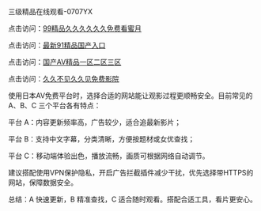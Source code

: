 
三级精品在线观看-0707YX

点击访问：<a href="https://rtj-3zo.pages.dev/">99精品久久久久久久免费看蜜月</a>

点击访问：<a href="https://cfad.pages.dev/">最新91精品国产入口</a>

点击访问：<a href="https://tfda.pages.dev/">国产AⅤ精品一区二区三区</a>

点击访问：<a href="https://gda-c7m.pages.dev/">久久不见久久见免费影院</a>

使用日本AV免费平台时，选择合适的网站能让观影过程更顺畅安全。目前常见的 A、B、C 三个平台各有特点：

平台 A：内容更新频率高，广告较少，适合追最新影片；

平台 B：支持中文字幕，分类清晰，方便按题材或女优查找；

平台 C：移动端体验出色，播放流畅，画质可根据网络自动调节。

建议搭配使用VPN保护隐私，开启广告拦截插件减少干扰，优先选择带HTTPS的网站，保障数据安全。

总结：A 快速更新，B 精准查找，C 适合随时观看。搭配合适工具，看片更安心。

<span style="display:none;">[Canonical link](https://github.com/hai20250707/so30 ）</span>
